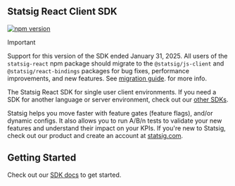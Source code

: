 ## Statsig React Client SDK

[![npm version](https://badge.fury.io/js/statsig-react.svg)](https://badge.fury.io/js/statsig-react)


> [!IMPORTANT]
> Support for this version of the SDK ended January 31, 2025.
> All users of the `statsig-react` npm package should migrate to the `@statsig/js-client` and `@statsig/react-bindings` packages for bug fixes, performance improvements, and new features. See [migration guide](https://docs.statsig.com/client/javascript-sdk/migrating-from-statsig-react?ref=gh_react). for more info.

The Statsig React SDK for single user client environments. If you need a SDK for another language or server environment, check out our [other SDKs](https://docs.statsig.com/#sdks?ref=gh_react).

Statsig helps you move faster with feature gates (feature flags), and/or dynamic configs. It also allows you to run A/B/n tests to validate your new features and understand their impact on your KPIs. If you're new to Statsig, check out our product and create an account at [statsig.com](https://www.statsig.com?ref=gh_react).

## Getting Started
Check out our [SDK docs](https://docs.statsig.com/client/reactSDK?ref=gh_react) to get started.


